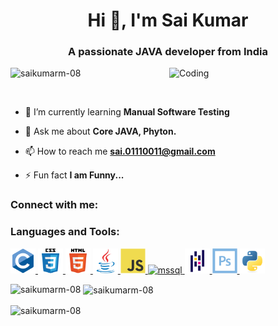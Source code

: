 <h1 align="center">Hi 👋, I'm Sai Kumar</h1>
<h3 align="center">A passionate JAVA developer from India</h3>
<img align="right" alt="Coding" width="250" src="https://img.freepik.com/premium-vector/cute-boy-multitasking-cartoon-vector-icon-illustration-people-technology-icon-concept-isolated-premium-vector-flat-cartoon-style_138676-3973.jpg?w=2000"

<p align="left"> <img src="https://komarev.com/ghpvc/?username=saikumarm-08&label=Profile%20views&color=0e75b6&style=flat" alt="saikumarm-08" /> </p>

<p align="left"> <a href="https://twitter.com/" target="blank"><img src="https://img.shields.io/twitter/follow/?logo=twitter&style=for-the-badge" alt="" /></a> </p>

- 🌱 I’m currently learning **Manual Software Testing**

- 💬 Ask me about **Core JAVA, Phyton.**

- 📫 How to reach me **sai.01110011@gmail.com**

- ⚡ Fun fact **I am Funny...**

<h3 align="left">Connect with me:</h3>
<p align="left">
</p>

<h3 align="left">Languages and Tools:</h3>
<p align="left"> <a href="https://www.cprogramming.com/" target="_blank" rel="noreferrer"> <img src="https://raw.githubusercontent.com/devicons/devicon/master/icons/c/c-original.svg" alt="c" width="40" height="40"/> </a> <a href="https://www.w3schools.com/css/" target="_blank" rel="noreferrer"> <img src="https://raw.githubusercontent.com/devicons/devicon/master/icons/css3/css3-original-wordmark.svg" alt="css3" width="40" height="40"/> </a> <a href="https://www.w3.org/html/" target="_blank" rel="noreferrer"> <img src="https://raw.githubusercontent.com/devicons/devicon/master/icons/html5/html5-original-wordmark.svg" alt="html5" width="40" height="40"/> </a> <a href="https://www.java.com" target="_blank" rel="noreferrer"> <img src="https://raw.githubusercontent.com/devicons/devicon/master/icons/java/java-original.svg" alt="java" width="40" height="40"/> </a> <a href="https://developer.mozilla.org/en-US/docs/Web/JavaScript" target="_blank" rel="noreferrer"> <img src="https://raw.githubusercontent.com/devicons/devicon/master/icons/javascript/javascript-original.svg" alt="javascript" width="40" height="40"/> </a> <a href="https://www.microsoft.com/en-us/sql-server" target="_blank" rel="noreferrer"> <img src="https://www.svgrepo.com/show/303229/microsoft-sql-server-logo.svg" alt="mssql" width="40" height="40"/> </a> <a href="https://pandas.pydata.org/" target="_blank" rel="noreferrer"> <img src="https://raw.githubusercontent.com/devicons/devicon/2ae2a900d2f041da66e950e4d48052658d850630/icons/pandas/pandas-original.svg" alt="pandas" width="40" height="40"/> </a> <a href="https://www.photoshop.com/en" target="_blank" rel="noreferrer"> <img src="https://raw.githubusercontent.com/devicons/devicon/master/icons/photoshop/photoshop-line.svg" alt="photoshop" width="40" height="40"/> </a> <a href="https://www.python.org" target="_blank" rel="noreferrer"> <img src="https://raw.githubusercontent.com/devicons/devicon/master/icons/python/python-original.svg" alt="python" width="40" height="40"/> </a> </p>

<p><img align="left" src="https://github-readme-stats.vercel.app/api/top-langs?username=saikumarm-08&show_icons=true&locale=en&layout=compact" alt="saikumarm-08" /></p>

<p>&nbsp;<img align="center" src="https://github-readme-stats.vercel.app/api?username=saikumarm-08&show_icons=true&locale=en" alt="saikumarm-08" /></p>

<p><img align="center" src="https://github-readme-streak-stats.herokuapp.com/?user=saikumarm-08&" alt="saikumarm-08" /></p>
